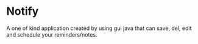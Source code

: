 # Notify
A one of kind application created by using gui java that can save, del, edit and schedule your reminders/notes.
